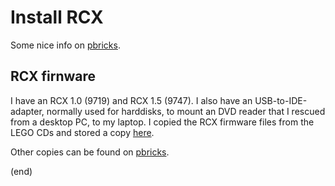 # Install RCX

Some nice info on [pbricks](https://pbrick.info).


## RCX firnware

I have an RCX 1.0 (9719) and RCX 1.5 (9747).
I also have an USB-to-IDE-adapter, normally used for harddisks, to mount an DVD reader that I rescued
from a desktop PC, to my laptop.
I copied the RCX firmware files from the LEGO CDs and stored a copy [here](firmware).

Other copies can be found on [pbricks](https://pbrick.info/rcx-firmware/index.html).


(end)
